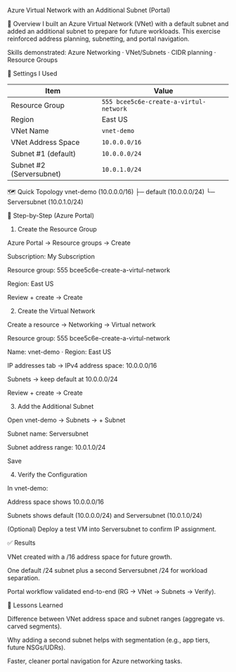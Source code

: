 Azure Virtual Network with an Additional Subnet (Portal)

📖 Overview
I built an Azure Virtual Network (VNet) with a default subnet and added an additional subnet to prepare for future workloads. This exercise reinforced address planning, subnetting, and portal navigation.

Skills demonstrated: Azure Networking · VNet/Subnets · CIDR planning · Resource Groups

🔧 Settings I Used

| Item                     | Value                                  |
| ------------------------ | -------------------------------------- |
| Resource Group           | `555 bcee5c6e-create-a-virtul-network` |
| Region                   | East US                                |
| VNet Name                | `vnet-demo`                            |
| VNet Address Space       | `10.0.0.0/16`                          |
| Subnet #1 (default)      | `10.0.0.0/24`                          |
| Subnet #2 (Serversubnet) | `10.0.1.0/24`                          |


🗺️ Quick Topology
vnet-demo (10.0.0.0/16)
├─ default      (10.0.0.0/24)
└─ Serversubnet (10.0.1.0/24)


🚀 Step-by-Step (Azure Portal)
1) Create the Resource Group

Azure Portal → Resource groups → Create

Subscription: My Subscription

Resource group: 555 bcee5c6e-create-a-virtul-network

Region: East US

Review + create → Create

2) Create the Virtual Network

Create a resource → Networking → Virtual network

Resource group: 555 bcee5c6e-create-a-virtul-network

Name: vnet-demo · Region: East US

IP addresses tab → IPv4 address space: 10.0.0.0/16

Subnets → keep default at 10.0.0.0/24

Review + create → Create

3) Add the Additional Subnet

Open vnet-demo → Subnets → + Subnet

Subnet name: Serversubnet

Subnet address range: 10.0.1.0/24

Save

4) Verify the Configuration

In vnet-demo:

Address space shows 10.0.0.0/16

Subnets shows default (10.0.0.0/24) and Serversubnet (10.0.1.0/24)

(Optional) Deploy a test VM into Serversubnet to confirm IP assignment.

✅ Results

VNet created with a /16 address space for future growth.

One default /24 subnet plus a second Serversubnet /24 for workload separation.

Portal workflow validated end-to-end (RG → VNet → Subnets → Verify).

🧠 Lessons Learned

Difference between VNet address space and subnet ranges (aggregate vs. carved segments).

Why adding a second subnet helps with segmentation (e.g., app tiers, future NSGs/UDRs).

Faster, cleaner portal navigation for Azure networking tasks.
